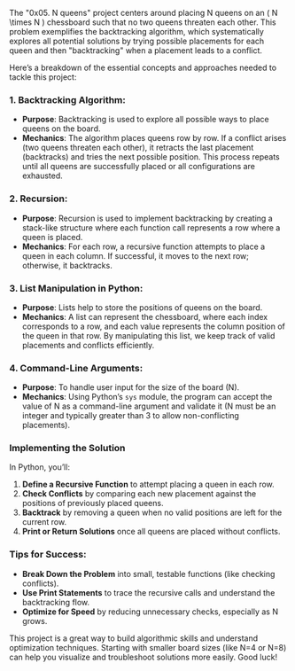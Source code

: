 The "0x05. N queens" project centers around placing N queens on an \( N \times N \) chessboard such that no two queens threaten each other. This problem exemplifies the backtracking algorithm, which systematically explores all potential solutions by trying possible placements for each queen and then "backtracking" when a placement leads to a conflict.

Here’s a breakdown of the essential concepts and approaches needed to tackle this project:

### 1. **Backtracking Algorithm**:
   - **Purpose**: Backtracking is used to explore all possible ways to place queens on the board.
   - **Mechanics**: The algorithm places queens row by row. If a conflict arises (two queens threaten each other), it retracts the last placement (backtracks) and tries the next possible position. This process repeats until all queens are successfully placed or all configurations are exhausted.

### 2. **Recursion**:
   - **Purpose**: Recursion is used to implement backtracking by creating a stack-like structure where each function call represents a row where a queen is placed.
   - **Mechanics**: For each row, a recursive function attempts to place a queen in each column. If successful, it moves to the next row; otherwise, it backtracks.

### 3. **List Manipulation in Python**:
   - **Purpose**: Lists help to store the positions of queens on the board.
   - **Mechanics**: A list can represent the chessboard, where each index corresponds to a row, and each value represents the column position of the queen in that row. By manipulating this list, we keep track of valid placements and conflicts efficiently.

### 4. **Command-Line Arguments**:
   - **Purpose**: To handle user input for the size of the board (N).
   - **Mechanics**: Using Python’s `sys` module, the program can accept the value of N as a command-line argument and validate it (N must be an integer and typically greater than 3 to allow non-conflicting placements).

### Implementing the Solution
In Python, you’ll:
1. **Define a Recursive Function** to attempt placing a queen in each row.
2. **Check Conflicts** by comparing each new placement against the positions of previously placed queens.
3. **Backtrack** by removing a queen when no valid positions are left for the current row.
4. **Print or Return Solutions** once all queens are placed without conflicts.

### Tips for Success:
- **Break Down the Problem** into small, testable functions (like checking conflicts).
- **Use Print Statements** to trace the recursive calls and understand the backtracking flow.
- **Optimize for Speed** by reducing unnecessary checks, especially as N grows.

This project is a great way to build algorithmic skills and understand optimization techniques. Starting with smaller board sizes (like N=4 or N=8) can help you visualize and troubleshoot solutions more easily. Good luck!